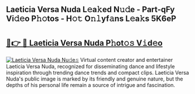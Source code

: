 ## Laeticia Versa Nuda L𝚎a𝚔ed N𝚞𝚍e - Part-qFy Vi𝚍𝚎o P𝚑𝚘tos - H𝚘𝚝 O𝚗𝚕yf𝚊ns L𝚎a𝚔s 5K6eP

# <h2><a href="http://kf5vco6.oniu.top/?m=Laeticia+Versa+Nuda">🔗👉 🔴 Laeticia Versa Nuda P𝚑ot𝚘𝚜 V𝚒d𝚎o</a></h2>

[![Laeticia Versa Nuda Nu𝚍e𝚜](https://i.imgur.com/0qMVB7G.gif)](http://kf5vco6.oniu.top/?m=Laeticia+Versa+Nuda)
Virtual content creator and entertainer Laeticia Versa Nuda, recognized for disseminating dance and lifestyle inspiration through trending dance trends and compact clips. Laeticia Versa Nuda's public image is marked by its friendly and genuine nature, but the depths of his personal life remain a source of intrigue and fascination.  
